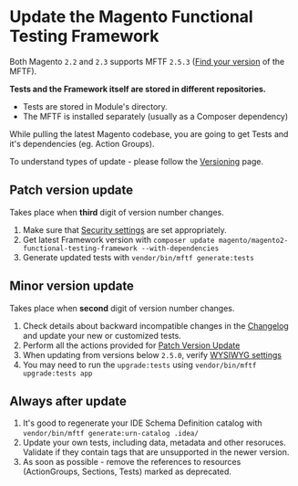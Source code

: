 # Update the Magento Functional Testing Framework

<div class="bs-callout bs-callout-info" markdown="1">

Both Magento `2.2` and `2.3` supports MFTF `2.5.3` ([Find your version][] of the MFTF).

</div>


**Tests and the Framework itself are stored in different repositories.**

* Tests are stored in Module's directory.
* The MFTF is installed separately (usually as a Composer dependency)

While pulling the latest Magento codebase, you are going to get Tests and it's dependencies (eg. Action Groups).

To understand types of update - please follow the [Versioning][] page. 

## Patch version update

Takes place when **third** digit of version number changes.

1. Make sure that [Security settings][] are set appropriately.
1. Get latest Framework version with `composer update magento/magento2-functional-testing-framework --with-dependencies`
1. Generate updated tests with `vendor/bin/mftf generate:tests`

## Minor version update

Takes place when **second** digit of version number changes.

1. Check details about backward incompatible changes in the [Changelog][] and update your new or customized tests.
1. Perform all the actions provided for [Patch Version Update][]
1. When updating from versions below `2.5.0`, verify [WYSIWYG settings][]
1. You may need to run the `upgrade:tests` using `vendor/bin/mftf upgrade:tests app`

## Always after update

1. It's good to regenerate your IDE Schema Definition catalog with `vendor/bin/mftf generate:urn-catalog .idea/`
1. Update your own tests, including data, metadata and other resoruces. Validate if they contain tags that are unsupported in the newer version.
1. As soon as possible - remove the references to resources (ActionGroups, Sections, Tests) marked as deprecated.

<!-- Link Definitions -->
[Changelog]: https://github.com/magento/magento2-functional-testing-framework/blob/master/CHANGELOG.md
[WYSIWYG settings]: getting-started.md#wysiwyg-settings
[Security settings]: getting-started.md#security-settings
[Find your version]: introduction.md#find-your-mftf-version
[Versioning]: versioning.md#versioning-policy
[Patch Version Update]: #patch-version-update
